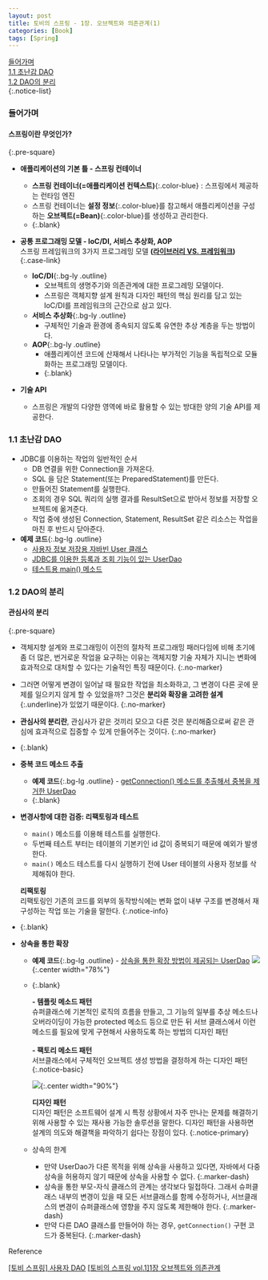 ```yaml
---
layout: post
title: 토비의 스프링 - 1장. 오브젝트와 의존관계(1)
categories: [Book]
tags: [Spring]
---
```


[들어가며](#들어가며)  
[1.1 초난감 DAO](#11-초난감-dao)  
[1.2 DAO의 분리](#12-dao의-분리)  
{:.notice-list}

### 들어가며

#### 스프링이란 무엇인가?
{:.pre-square}
- **애플리케이션의 기본 틀 - 스프링 컨테이너**
  - **스프링 컨테이너(=애플리케이션 컨텍스트)**{:.color-blue} : 스프링에서 제공하는 런타임 엔진
  - 스프링 컨테이너는 **설정 정보**{:.color-blue}를 참고해서 애플리케이션을 구성하는 **오브젝트(=Bean)**{:.color-blue}를 생성하고 관리한다.
  - {:.blank}

- **공통 프로그래밍 모델 - IoC/DI, 서비스 추상화, AOP**  
   스프링 프레임워크의 3가지 프로그레밍 모델 **([라이브러리 VS. 프레임워크](https://pageprologue.github.io/programming/2022/02/04/library-framework))**{:.case-link}
   - **IoC/DI**{:.bg-ly .outline}
     - 오브젝트의 생명주기와 의존관계에 대한 프로그레밍 모델이다.
     - 스프링은 객체지향 설계 원칙과 디자인 패턴의 핵심 원리를 담고 있는 IoC/DI를 프레임워크의 근간으로 삼고 있다.
   - **서비스 추상화**{:.bg-ly .outline}
     - 구체적인 기술과 환경에 종속되지 않도록 유연한 추상 계층을 두는 방법이다.
   - **AOP**{:.bg-ly .outline}
     - 애플리케이션 코드에 산재해서 나타나는 부가적인 기능을 독립적으로 모듈화하는 프로그래밍 모델이다.
     - {:.blank}

- **기술 API**
  - 스프링은 개발의 다양한 영역에 바로 활용할 수 있는 방대한 양의 기술 API를 제공한다.
  

### 1.1 초난감 DAO
- JDBC를 이용하는 작업의 일반적인 순서
  - DB 연결을 위한 Connection을 가져온다.
  - SQL 을 담은 Statement(또는 PreparedStatement)를 만든다.
  - 만들어진 Statement를 실행한다.
  - 조회의 경우 SQL 쿼리의 실행 결과를 ResultSet으로 받아서 정보를 저장할 오브젝트에 옮겨준다.
  - 작업 중에 생성된 Connection, Statement, ResultSet 같은 리소스는 작업을 마친 후 반드시 닫아준다.
- **예제 코드**{:.bg-lg .outline}
  - [사용자 정보 저장용 자바빈 User 클래스](https://github.com/pageprologue/toby-spring3-1/blob/main/Vol1-30/Ch1/1.1.2/src/springbook/user/domain/User.java)
  - [JDBC를 이용한 등록과 조회 기능이 있는 UserDao](https://github.com/pageprologue/toby-spring3-1/blob/main/Vol1-30/Ch1/1.1.2/src/springbook/user/dao/UserDao.java)
  - [테스트용 main() 메소드](https://github.com/pageprologue/toby-spring3-1/blob/main/Vol1-30/Ch1/1.1.3/src/springbook/user/dao/UserDao.java#LC52)


### 1.2 DAO의 분리
#### 관심사의 분리
{:.pre-square}
- 객체지향 설계와 프로그래밍이 이전의 절차적 프로그래밍 패러다임에 비해 초기에 좀 더 많은, 번거로운 작업을 요구하는 이유는 객체지향 기술 자체가 지니는 변화에 효과적으로 대처할 수 있다는 기술적인 특징 때문이다.
{:.no-marker}
- 그러면 어떻게 변경이 일어날 때 필요한 작업을 최소화하고, 그 변경이 다른 곳에 문제를 일으키지 않게 할 수 있었을까? 그것은 **분리와 확장을 고려한 설계**{:.underline}가 있었기 때문이다. 
{:.no-marker}
- **관심사의 분리란**, 관심사가 같은 것끼리 모으고 다른 것은 분리해줌으로써 같은 관심에 효과적으로 집중할 수 있게 만들어주는 것이다.
{:.no-marker}
- {:.blank}

- **중복 코드 메소드 추출**
  - **예제 코드**{:.bg-lg .outline} 
  \- [getConnection() 메소드를 추출해서 중복을 제거한 UserDao](https://github.com/pageprologue/toby-spring3-1/blob/main/Vol1-30/Ch1/1.2.2/src/springbook/user/dao/UserDao.java#LC49)
  - {:.blank}

- **변경사항에 대한 검증: 리팩토링과 테스트**
  - `main()` 메소드를 이용해 테스트를 실행한다.
  - 두번째 테스트 부터는 테이블의 기본키인 id 값이 중복되기 때문에 예외가 발생한다.
  - `main()` 메소드 테스트를 다시 실행하기 전에 User 테이블의 사용자 정보를 삭제해줘야 한다.

  **리팩토링**  
  리팩토링인 기존의 코드를 외부의 동작방식에는 변화 없이 내부 구조를 변경해서 재구성하는 작업 또는 기술을 말한다.
  {:.notice-info}
- {:.blank}

- **상속을 통한 확장**
  - **예제 코드**{:.bg-lg .outline}
    \- [상속을 통한 확장 방법이 제공되는 UserDao](https://github.com/pageprologue/toby-spring3-1/blob/main/Vol1-30/Ch1/1.2.3/src/springbook/user/dao/UserDao.java)
    ![](https://user-images.githubusercontent.com/40616436/76166481-303b2480-61a2-11ea-8f7d-2776662ad6f8.png){:.center width="78%"}
  - {:.blank}
  
    **\- 템플릿 메소드 패턴**  
    슈퍼클래스에 기본적인 로직의 흐름을 만들고, 그 기능의 일부를 추상 메소드나 오버라이딩이 가능한 protected 메소드 등으로 만든 뒤 서브 클래스에서 이런 메소드를 필요에 맞게 구현해서 사용하도록 하는 방법의 디자인 패턴
    <br>  
    **\- 팩토리 메소드 패턴**  
    서브클래스에서 구체적인 오브젝트 생성 방법을 결정하게 하는 디자인 패턴
    {:.notice-basic}

    ![](https://img1.daumcdn.net/thumb/R1280x0/?scode=mtistory2&fname=https%3A%2F%2Fblog.kakaocdn.net%2Fdn%2FduAi8L%2Fbtq1R8I43Wn%2FLikPmv99RH9sZqpiO0npYK%2Fimg.png){:.center width="90%"}

    **디자인 패턴**  
    디자인 패턴은 소프트웨어 설계 시 특정 상황에서 자주 만나는 문제를 해결하기 위해 사용할 수 있는 재사용 가능한 솔루션을 말한다.
    디자인 패턴을 사용하면 설계의 의도와 해결책을 파악하기 쉽다는 장점이 있다.
    {:.notice-primary}
    
  - 상속의 한계
    - 만약 UserDao가 다른 목적을 위해 상속을 사용하고 있다면, 자바에서 다중상속을 허용하지 않기 때문에 상속을 사용할 수 없다.
    {:.marker-dash}
    - 상속을 통한 부모-자식 클래스의 관계는 생각보다 밀접하다. 그래서 슈퍼클래스 내부의 변경이 있을 때 모든 서브클래스를 함께 수정하거나, 서브클래스의 변경이 슈퍼클래스에 영향을 주지 않도록 제한해야 한다.
    {:.marker-dash}
    - 만약 다른 DAO 클래스를 만들어야 하는 경우, `getConnection()` 구현 코드가 중복된다.
    {:.marker-dash}



<div class="post-reference">
   <p>Reference</p>
   <a href="https://it-mesung.tistory.com/111">[토비 스프링] 사용자 DAO</a>
   <a href="https://roadofdevelopment.tistory.com/39">[토비의 스프링 vol.1]1장 오브젝트와 의존관계</a>
</div>